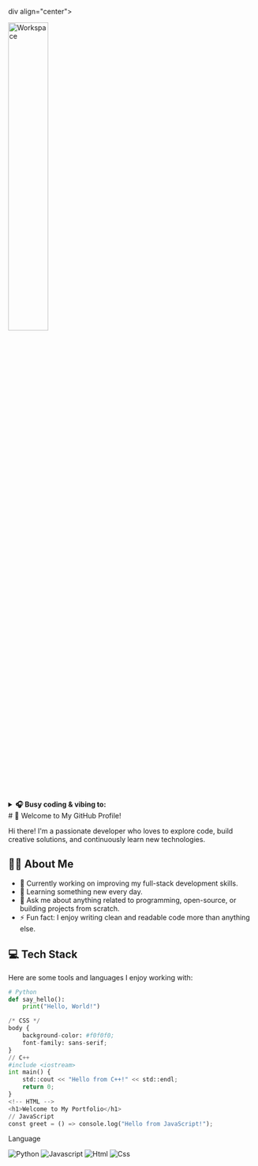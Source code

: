 div align="center">

<img src="https://github.com/SP-XD/SP-XD/blob/main/images/dev-working_rounded.gif?raw=true" alt="Workspace" width="40%" /><br>

<details>
<summary><strong>🎧 Busy coding & vibing to:</strong></summary>
<br>
<a href="https://open.spotify.com/user/somnathpaul">
  <img src="https://spotify-readme.sp-xd.vercel.app/api/spotify" alt="Spotify Now Playing" />
</a>
</details>

</div>
# 👋 Welcome to My GitHub Profile!

Hi there! I'm a passionate developer who loves to explore code, build creative solutions, and continuously learn new technologies.

## 🧑‍💻 About Me
- 🔭 Currently working on improving my full-stack development skills.
- 🌱 Learning something new every day.
- 💬 Ask me about anything related to programming, open-source, or building projects from scratch.
- ⚡ Fun fact: I enjoy writing clean and readable code more than anything else.

## 💻 Tech Stack
Here are some tools and languages I enjoy working with:

```py
# Python
def say_hello():
    print("Hello, World!")

/* CSS */
body {
    background-color: #f0f0f0;
    font-family: sans-serif;
}
// C++
#include <iostream>
int main() {
    std::cout << "Hello from C++!" << std::endl;
    return 0;
}
<!-- HTML -->
<h1>Welcome to My Portfolio</h1>
// JavaScript
const greet = () => console.log("Hello from JavaScript!");

```
Language


![Python](https://img.shields.io/badge/Python-FFD43B?style=flat&logo=python&logoColor=darkgreen)
![Javascript](https://img.shields.io/badge/JavaScript-323330?style=flat&logo=javascript&logoColor=F7DF1E)
![Html](https://img.shields.io/badge/HTML5-E34F26?style=flat&logo=html5&logoColor=white)
![Css](https://img.shields.io/badge/CSS3-1572B6?style=flat&logo=css3&logoColor=white)
